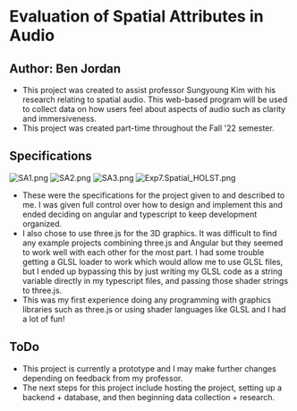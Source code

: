 # Evaluation of Spatial Attributes in Audio 
## Author: Ben Jordan

- This project was created to assist professor Sungyoung Kim with his research relating to spatial audio. 
This web-based program will be used to collect data on how users feel about aspects of audio such as clarity and 
immersiveness.
- This project was created part-time throughout the Fall '22 semester.

## Specifications
![SA1.png](..%2FSA1.png)
![SA2.png](..%2FSA2.png)
![SA3.png](..%2FSA3.png)
![Exp7.Spatial_HOLST.png](..%2FExp7.Spatial_HOLST.png)
- These were the specifications for the project given to and described to me. I was given full control over how to 
design and implement this and ended deciding on angular and typescript to keep development organized.
- I also chose to use three.js for the 3D graphics. It was difficult to find any example projects combining three.js and 
Angular but they seemed to work well with each other for the most part. I had some trouble getting a GLSL loader to work
which would allow me to use GLSL files, but I ended up bypassing this by just writing my GLSL code as a string variable directly 
in my typescript files, and passing those shader strings to three.js.
- This was my first experience doing any programming with graphics libraries
such as three.js or using shader languages like GLSL and I had a lot of fun!


## ToDo
- This project is currently a prototype and I may make further changes depending on feedback from my professor.
- The next steps for this project include hosting the project, setting up a backend + database, and then
beginning data collection + research.
